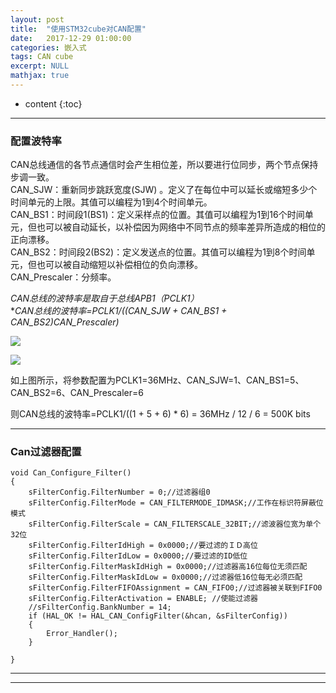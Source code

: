 ```yaml
---
layout: post
title:  "使用STM32cube对CAN配置"
date:   2017-12-29 01:00:00
categories: 嵌入式
tags: CAN cube
excerpt: NULL
mathjax: true
---
```

* content
{:toc}
---


### 配置波特率

CAN总线通信的各节点通信时会产生相位差，所以要进行位同步，两个节点保持步调一致。<br/>
CAN_SJW：重新同步跳跃宽度(SJW) 。定义了在每位中可以延长或缩短多少个时间单元的上限。其值可以编程为1到4个时间单元。<br/>
CAN_BS1：时间段1(BS1)：定义采样点的位置。其值可以编程为1到16个时间单元，但也可以被自动延长，以补偿因为网络中不同节点的频率差异所造成的相位的正向漂移。<br/>
CAN_BS2：时间段2(BS2)：定义发送点的位置。其值可以编程为1到8个时间单元，但也可以被自动缩短以补偿相位的负向漂移。<br/>
CAN_Prescaler：分频率。<br/>

*CAN总线的波特率是取自于总线APB1（PCLK1）<br/>*
**CAN总线的波特率=PCLK1/((CAN_SJW + CAN_BS1 + CAN_BS2)*CAN_Prescaler)**

![](http://owlypioka.bkt.clouddn.com/%E6%97%B6%E9%92%9F%E9%85%8D%E7%BD%AE.png)


![](http://owlypioka.bkt.clouddn.com/CAN%E6%B3%A2%E7%89%B9%E7%8E%87%E9%85%8D%E7%BD%AE.png)

如上图所示，将参数配置为PCLK1=36MHz、CAN_SJW=1、CAN_BS1=5、CAN_BS2=6、CAN_Prescaler=6 <br/>

则CAN总线的波特率=PCLK1/((1 + 5 + 6) * 6) = 36MHz / 12 / 6 = 500K bits


---

### Can过滤器配置

```
void Can_Configure_Filter()
{
    sFilterConfig.FilterNumber = 0;//过滤器组0
    sFilterConfig.FilterMode = CAN_FILTERMODE_IDMASK;//工作在标识符屏蔽位模式
    sFilterConfig.FilterScale = CAN_FILTERSCALE_32BIT;//滤波器位宽为单个32位
    sFilterConfig.FilterIdHigh = 0x0000;//要过滤的ＩＤ高位
    sFilterConfig.FilterIdLow = 0x0000;//要过滤的ID低位
    sFilterConfig.FilterMaskIdHigh = 0x0000;//过滤器高16位每位无须匹配
    sFilterConfig.FilterMaskIdLow = 0x0000;//过滤器低16位每无必须匹配
    sFilterConfig.FilterFIFOAssignment = CAN_FIFO0;//过滤器被关联到FIFO0
    sFilterConfig.FilterActivation = ENABLE; //使能过滤器
    //sFilterConfig.BankNumber = 14;
    if (HAL_OK != HAL_CAN_ConfigFilter(&hcan, &sFilterConfig))
    {
        Error_Handler();
    }

}
```


---





---
